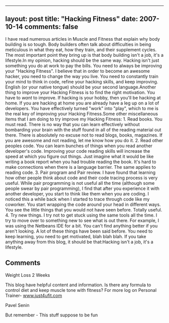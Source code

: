 
---
layout: post
title: "Hacking Fitness"
date: 2007-10-14
comments: false
---


I have read numerous articles in Muscle and Fitness that explain why body building is so tough.  Body builders often talk about difficulties in being meticulous in what they eat, how they train, and their supplement cycles.  The most important point they bring up is that body building isn't a job, it's a lifestyle.In my opinion, hacking should be the same way.  Hacking isn't just something you do at work to pay the bills.  You need to always be improving your "Hacking Fitness".  I believe that in order to become an awesome hacker, you need to change the way you live.  You need to constantly train your mind to think in code, refine your hacking skills, and keep improving.  English (or your native tongue) should be your second language.Another thing to improve your Hacking Fitness is to find the right motivation.  You have to _want_ to improve.  If hacking is your hobby, then you'll be hacking at home.  If you are hacking at home you are already have a leg up on a lot of developers.  You have effectively turned "work" into "play", which to me is the real key of improving your Hacking Fitness.Some other miscellaneous items that I am doing to try improve my Hacking Fitness: 1. Read books. You must read.  There is no way that you can learn effectively without bombarding your brain with the stuff found in all of the reading material out there.  There is absolutely no excuse not to read blogs, books, magazines.  If you are awesome and not reading, let me know how you do it. 2. Read other peoples code.  You can learn bunches of things when you read another developer's code.  Improving your code reading skills will increase the speed at which you figure out things.  Just imagine what it would be like writing a book report when you had trouble reading the book.  It's hard to make connections when there is a language barrier.  The same applies to reading code. 3. Pair program and Pair review.  I have found that learning how other people think about code and their code tracing process is very useful.  While pair programming is not useful all the time (although some people swear by pair programming), I find that after you experience it with another developer, you start to think like them when you are coding.  I noticed this a while back when I started to trace through code like my coworker.  You start wrapping the code around your head in different ways.  You see the little things that you would not have seen before.  Totally useful. 4. Try new things.  I try not to get stuck using the same tools all the time.  I try to move over to something new to see what is out there.  For example, I was using the Netbeans IDE for a bit.  You can't find anything better if you aren't looking.
A lot of these things have been said before.  You need to keep learning, you need to get motivated, blah blah blah.  If you take anything away from this blog, it should be that:Hacking isn't a job, it's a lifestyle.
## Comments ##




Weight Loss 2 Weeks

This blog have helpful content and information. Is there any formula to control diet and keep muscle tone with fitness? For more log on Personal Trainer- www.just4ufit.com


Pavel Senin

But remember - This stuff suppose to be fun





